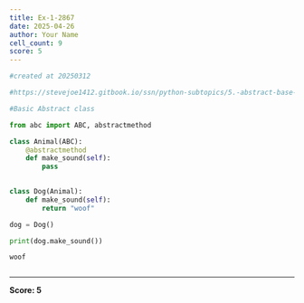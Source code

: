 ```yaml
---
title: Ex-1-2867
date: 2025-04-26
author: Your Name
cell_count: 9
score: 5
---
```


```python
#created at 20250312
```


```python
#https://stevejoe1412.gitbook.io/ssn/python-subtopics/5.-abstract-base-classes-abcs
```


```python
#Basic Abstract class
```


```python
from abc import ABC, abstractmethod
```


```python
class Animal(ABC):
    @abstractmethod
    def make_sound(self):
        pass
        
```


```python
class Dog(Animal):
    def make_sound(self):
        return "woof"
```


```python
dog = Dog()
```


```python
print(dog.make_sound())
```

    woof



```python

```


---
**Score: 5**
